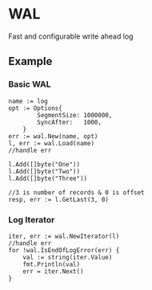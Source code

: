 # WAL
Fast and configurable write ahead log

## Example

### Basic WAL
```
name := log
opt := Options{
		SegmentSize: 1000000,
		SyncAfter:   1000,
	}
err := wal.New(name, opt)
l, err := wal.Load(name)
//handle err

l.Add([]byte("One"))
l.Add([]byte("Two"))
l.Add([]byte("Three"))

//3 is number of records & 0 is offset
resp, err := l.GetLast(3, 0)
```

### Log Iterator
```
iter, err := wal.NewIterator(l)
//handle err
for !wal.IsEndOfLogError(err) {
	val := string(iter.Value)
	fmt.Println(val)
	err = iter.Next()
}
```